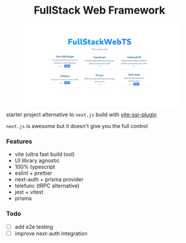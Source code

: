 <h1 align="center">FullStack Web Framework</h1>
<p align="center"><img height="220" src="https://raw.githubusercontent.com/asheghi/fullstack-web-ts/master/screenshot.png" />
</p>

starter project alternative to `next.js` build with [vite-ssr-plugin](https://vite-plugin-ssr.com/)

`next.js` is awesome but it doesn't give you the full control

### Features

- vite (ultra fast build tool)
- UI library agnostic
- 100% typescript
- eslint + prettier
- next-auth + prisma provider
- telefunc (tRPC alternative)
- jest + vitest
- prisma

### Todo

- [ ] add e2e testing
- [ ] improve next-auth integration

